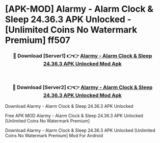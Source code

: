 # [APK-MOD] Alarmy - Alarm Clock & Sleep 24.36.3 APK Unlocked - [Unlimited Coins No Watermark Premium] ff507



<div align="center">
<h3>🔴 Download [Server1] 👉👉 <a href="https://momento.my/?title=Alarmy_-_Alarm_Clock_&_Sleep_24.36.3_APK_Unlocked">Alarmy - Alarm Clock & Sleep 24.36.3 APK Unlocked Mod Apk</a></h3><br>

<h3>🔴 Download [Server2] 👉👉 <a href="https://momento.my/?title=Alarmy_-_Alarm_Clock_&_Sleep_24.36.3_APK_Unlocked">Alarmy - Alarm Clock & Sleep 24.36.3 APK Unlocked Mod Apk</a></h3>
</div>



Download Alarmy - Alarm Clock & Sleep 24.36.3 APK Unlocked 

Free APK MOD Alarmy - Alarm Clock & Sleep 24.36.3 APK Unlocked [Unlimited Coins No Watermark Premium]

Download Alarmy - Alarm Clock & Sleep 24.36.3 APK Unlocked [Unlimited Coins No Watermark Premium] Mod For Android
